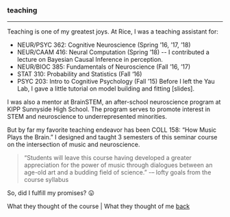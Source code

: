 
### teaching
***
Teaching is one of my greatest joys. At Rice, I was a teaching assistant for:

* NEUR/PSYC 362: Cognitive Neuroscience (Spring ’16, ’17, ’18)
* NEUR/CAAM 416: Neural Computation (Spring ’18) 
-- I contributed a lecture on Bayesian Causal Inference in perception.
* NEUR/BIOC 385: Fundamentals of Neuroscience (Fall ’16, ’17)
* STAT 310: Probability and Statistics (Fall ‘16)
* PSYC 203: Intro to Cognitive Psychology (Fall ’15) Before I left the Yau Lab, I gave a little tutorial on model building and fitting [slides].

I was also a mentor at BrainSTEM, an after-school neuroscience program at KIPP Sunnyside High School. The program serves to promote interest in STEM and neuroscience to underrepresented minorities.

But by far my favorite teaching endeavor has been COLL 158: “How Music Plays the Brain.” I designed and taught 3 semesters of this seminar course on the intersection of music and neuroscience.

> “Students will leave this course having developed a greater appreciation for the power of music through dialogues between an age-old art and a budding field of science.” 
-– lofty goals from the course syllabus

So, did I fulfill my promises? 😛

What they thought of the course | What they thought of me
[back](./)
